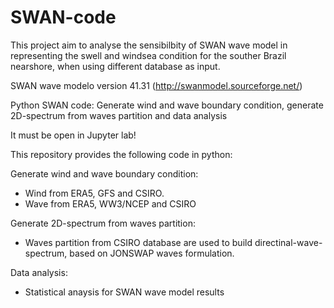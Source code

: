 # SWAN-code

This project aim to analyse the sensibilbity of SWAN wave model in representing the swell and windsea condition for the souther Brazil nearshore, when using different database as input.

SWAN wave modelo version 41.31 (http://swanmodel.sourceforge.net/)

Python SWAN code: Generate wind and wave boundary condition, generate 2D-spectrum from waves partition and data analysis

It must be open in Jupyter lab! 

This repository provides the following code in python:

Generate wind and wave boundary condition:
  - Wind from ERA5, GFS and CSIRO.
  - Wave from ERA5, WW3/NCEP and CSIRO
 
 Generate 2D-spectrum from waves partition:
  - Waves partition from CSIRO database are used to build directinal-wave-spectrum, based on JONSWAP waves formulation.
  
 Data analysis:
  - Statistical anaysis for SWAN wave model results
